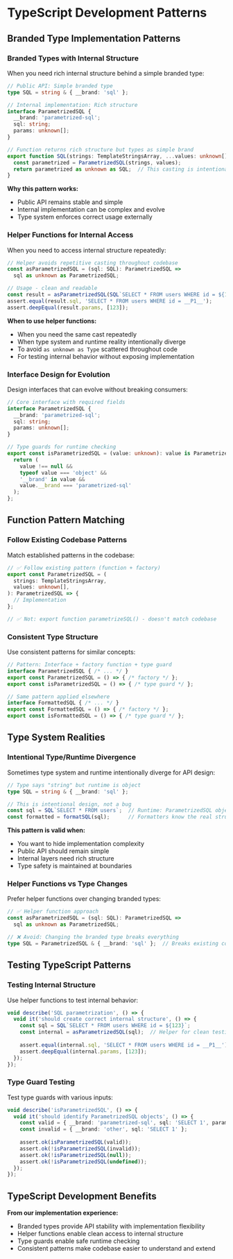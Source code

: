 # TypeScript Development Patterns

## Branded Type Implementation Patterns

### Branded Types with Internal Structure

When you need rich internal structure behind a simple branded type:

```typescript
// Public API: Simple branded type
type SQL = string & { __brand: 'sql' };

// Internal implementation: Rich structure  
interface ParametrizedSQL {
  __brand: 'parametrized-sql';
  sql: string;
  params: unknown[];
}

// Function returns rich structure but types as simple brand
export function SQL(strings: TemplateStringsArray, ...values: unknown[]): SQL {
  const parametrized = ParametrizedSQL(strings, values);
  return parametrized as unknown as SQL;  // This casting is intentional design
}
```

**Why this pattern works:**
- Public API remains stable and simple
- Internal implementation can be complex and evolve
- Type system enforces correct usage externally

### Helper Functions for Internal Access

When you need to access internal structure repeatedly:

```typescript
// Helper avoids repetitive casting throughout codebase
const asParametrizedSQL = (sql: SQL): ParametrizedSQL => 
  sql as unknown as ParametrizedSQL;

// Usage - clean and readable
const result = asParametrizedSQL(SQL`SELECT * FROM users WHERE id = ${123}`);
assert.equal(result.sql, 'SELECT * FROM users WHERE id = __P1__');
assert.deepEqual(result.params, [123]);
```

**When to use helper functions:**
- When you need the same cast repeatedly
- When type system and runtime reality intentionally diverge
- To avoid `as unknown as Type` scattered throughout code
- For testing internal behavior without exposing implementation

### Interface Design for Evolution

Design interfaces that can evolve without breaking consumers:

```typescript
// Core interface with required fields
interface ParametrizedSQL {
  __brand: 'parametrized-sql';
  sql: string;
  params: unknown[];
}

// Type guards for runtime checking
export const isParametrizedSQL = (value: unknown): value is ParametrizedSQL => {
  return (
    value !== null &&
    typeof value === 'object' &&
    '__brand' in value &&
    value.__brand === 'parametrized-sql'
  );
};
```

## Function Pattern Matching

### Follow Existing Codebase Patterns

Match established patterns in the codebase:

```typescript
// ✅ Follow existing pattern (function + factory)
export const ParametrizedSQL = (
  strings: TemplateStringsArray,
  values: unknown[],
): ParametrizedSQL => {
  // Implementation
};

// ✅ Not: export function parametrizeSQL() - doesn't match codebase
```

### Consistent Type Structure

Use consistent patterns for similar concepts:

```typescript
// Pattern: Interface + factory function + type guard
interface ParametrizedSQL { /* ... */ }
export const ParametrizedSQL = () => { /* factory */ };
export const isParametrizedSQL = () => { /* type guard */ };

// Same pattern applied elsewhere
interface FormattedSQL { /* ... */ }
export const FormattedSQL = () => { /* factory */ };
export const isFormattedSQL = () => { /* type guard */ };
```

## Type System Realities

### Intentional Type/Runtime Divergence

Sometimes type system and runtime intentionally diverge for API design:

```typescript
// Type says "string" but runtime is object
type SQL = string & { __brand: 'sql' };

// This is intentional design, not a bug
const sql = SQL`SELECT * FROM users`;  // Runtime: ParametrizedSQL object
const formatted = formatSQL(sql);      // Formatters know the real structure
```

**This pattern is valid when:**
- You want to hide implementation complexity
- Public API should remain simple
- Internal layers need rich structure
- Type safety is maintained at boundaries

### Helper Functions vs Type Changes

Prefer helper functions over changing branded types:

```typescript
// ✅ Helper function approach
const asParametrizedSQL = (sql: SQL): ParametrizedSQL => 
  sql as unknown as ParametrizedSQL;

// ❌ Avoid: Changing the branded type breaks everything
type SQL = ParametrizedSQL & { __brand: 'sql' };  // Breaks existing code
```

## Testing TypeScript Patterns

### Testing Internal Structure

Use helper functions to test internal behavior:

```typescript
void describe('SQL parametrization', () => {
  void it('should create correct internal structure', () => {
    const sql = SQL`SELECT * FROM users WHERE id = ${123}`;
    const internal = asParametrizedSQL(sql);  // Helper for clean testing
    
    assert.equal(internal.sql, 'SELECT * FROM users WHERE id = __P1__');
    assert.deepEqual(internal.params, [123]);
  });
});
```

### Type Guard Testing

Test type guards with various inputs:

```typescript
void describe('isParametrizedSQL', () => {
  void it('should identify ParametrizedSQL objects', () => {
    const valid = { __brand: 'parametrized-sql', sql: 'SELECT 1', params: [] };
    const invalid = { __brand: 'other', sql: 'SELECT 1' };
    
    assert.ok(isParametrizedSQL(valid));
    assert.ok(!isParametrizedSQL(invalid));
    assert.ok(!isParametrizedSQL(null));
    assert.ok(!isParametrizedSQL(undefined));
  });
});
```

## TypeScript Development Benefits

**From our implementation experience:**
- Branded types provide API stability with implementation flexibility
- Helper functions enable clean access to internal structure
- Type guards enable safe runtime checking
- Consistent patterns make codebase easier to understand and extend